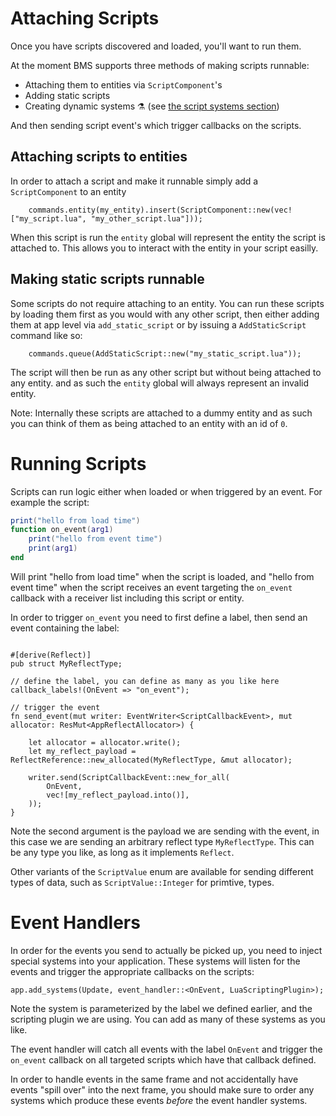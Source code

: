 # Attaching Scripts


Once you have scripts discovered and loaded, you'll want to run them.

At the moment BMS supports three methods of making scripts runnable: 
- Attaching them to entities via `ScriptComponent`'s
- Adding static scripts
- Creating dynamic systems ⚗️ (see [the script systems section](../ScriptSystems/introduction.md))

And then sending script event's which trigger callbacks on the scripts.

## Attaching scripts to entities

In order to attach a script and make it runnable simply add a `ScriptComponent` to an entity
```rust,ignore
    commands.entity(my_entity).insert(ScriptComponent::new(vec!["my_script.lua", "my_other_script.lua"]));
```

When this script is run the `entity` global will represent the entity the script is attached to. This allows you to interact with the entity in your script easilly.

## Making static scripts runnable

Some scripts do not require attaching to an entity. You can run these scripts by loading them first as you would with any other script, then either adding them at app level via `add_static_script` or by issuing a `AddStaticScript` command like so:

```rust,ignore
    commands.queue(AddStaticScript::new("my_static_script.lua"));
```

The script will then be run as any other script but without being attached to any entity. and as such the `entity` global will always represent an invalid entity.

Note: Internally these scripts are attached to a dummy entity and as such you can think of them as being attached to an entity with an id of `0`.

# Running Scripts

Scripts can run logic either when loaded or when triggered by an event. For example the script:

```lua
print("hello from load time")
function on_event(arg1)
    print("hello from event time")
    print(arg1)
end
```

Will print "hello from load time" when the script is loaded, and "hello from event time" when the script receives an event targeting the `on_event` callback with a receiver list including this script or entity.

In order to trigger `on_event` you need to first define a label, then send an event containing the label:
```rust,ignore

#[derive(Reflect)]
pub struct MyReflectType;

// define the label, you can define as many as you like here
callback_labels!(OnEvent => "on_event");

// trigger the event
fn send_event(mut writer: EventWriter<ScriptCallbackEvent>, mut allocator: ResMut<AppReflectAllocator>) {

    let allocator = allocator.write();
    let my_reflect_payload = ReflectReference::new_allocated(MyReflectType, &mut allocator);

    writer.send(ScriptCallbackEvent::new_for_all(
        OnEvent,
        vec![my_reflect_payload.into()],
    ));
}
```

Note the second argument is the payload we are sending with the event, in this case we are sending an arbitrary reflect type `MyReflectType`. This can be any type you like, as long as it implements `Reflect`.

Other variants of the `ScriptValue` enum are available for sending different types of data, such as `ScriptValue::Integer` for primtive, types.


# Event Handlers

In order for the events you send to actually be picked up, you need to inject special systems into your application. These systems will listen for the events and trigger the appropriate callbacks on the scripts:

```rust,ignore
app.add_systems(Update, event_handler::<OnEvent, LuaScriptingPlugin>);
```

Note the system is parameterized by the label we defined earlier, and the scripting plugin we are using. You can add as many of these systems as you like.

The event handler will catch all events with the label `OnEvent` and trigger the `on_event` callback on all targeted scripts which have that callback defined.

In order to handle events in the same frame and not accidentally have events "spill over" into the next frame, you should make sure to order any systems which produce these events *before* the event handler systems.

